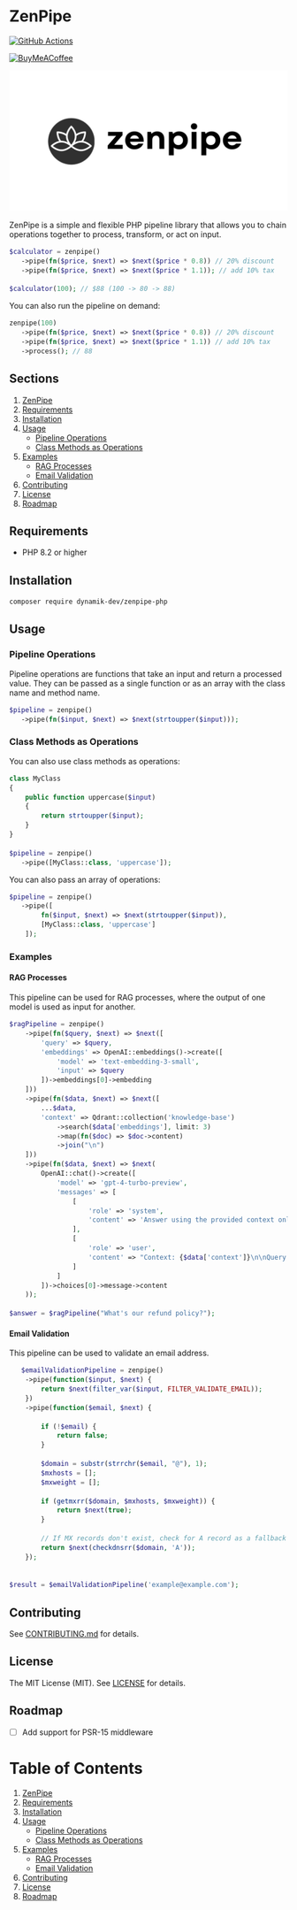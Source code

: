 # ZenPipe
[![GitHub Actions](https://github.com/dynamik-dev/zenpipe-php/actions/workflows/CI.yml/badge.svg)](https://github.com/dynamik-dev/zenpipe-php/actions/workflows/CI.yml) 

[![BuyMeACoffee](https://raw.githubusercontent.com/pachadotdev/buymeacoffee-badges/main/bmc-yellow.svg)](buymeacoffee.com/chrisarter)

![ZenPipe Logo](./zenpipe.png)

ZenPipe is a simple and flexible PHP pipeline library that allows you to chain operations together to process, transform, or act on input.

```php
$calculator = zenpipe()
   ->pipe(fn($price, $next) => $next($price * 0.8)) // 20% discount  
   ->pipe(fn($price, $next) => $next($price * 1.1)); // add 10% tax

$calculator(100); // $88 (100 -> 80 -> 88)
```

You can also run the pipeline on demand:

```php
zenpipe(100)
   ->pipe(fn($price, $next) => $next($price * 0.8)) // 20% discount  
   ->pipe(fn($price, $next) => $next($price * 1.1)) // add 10% tax
   ->process(); // 88
```

## Sections

1. [ZenPipe](#zenpipe)
2. [Requirements](#requirements)
3. [Installation](#installation)
4. [Usage](#usage)
   - [Pipeline Operations](#pipeline-operations)
   - [Class Methods as Operations](#class-methods-as-operations)
5. [Examples](#examples)
   - [RAG Processes](#rag-processes)
   - [Email Validation](#email-validation)
6. [Contributing](#contributing)
7. [License](#license)
8. [Roadmap](#roadmap)

## Requirements

- PHP 8.2 or higher

## Installation

```bash
composer require dynamik-dev/zenpipe-php
```
## Usage
### Pipeline Operations

Pipeline operations are functions that take an input and return a processed value. They can be passed as a single function or as an array with the class name and method name.

```php
$pipeline = zenpipe()
   ->pipe(fn($input, $next) => $next(strtoupper($input)));
```

### Class Methods as Operations

You can also use class methods as operations:

```php
class MyClass
{
    public function uppercase($input)
    {
        return strtoupper($input);
    }
}

$pipeline = zenpipe()
   ->pipe([MyClass::class, 'uppercase']);
```

You can also pass an array of operations:

```php
$pipeline = zenpipe()
   ->pipe([
        fn($input, $next) => $next(strtoupper($input)),
        [MyClass::class, 'uppercase']
    ]);
```

### Examples

#### RAG Processes

This pipeline can be used for RAG processes, where the output of one model is used as input for another.

```php
$ragPipeline = zenpipe()
    ->pipe(fn($query, $next) => $next([
        'query' => $query,
        'embeddings' => OpenAI::embeddings()->create([
            'model' => 'text-embedding-3-small',
            'input' => $query
        ])->embeddings[0]->embedding
    ]))
    ->pipe(fn($data, $next) => $next([
        ...$data,
        'context' => Qdrant::collection('knowledge-base')
            ->search($data['embeddings'], limit: 3)
            ->map(fn($doc) => $doc->content)
            ->join("\n")
    ]))
    ->pipe(fn($data, $next) => $next(
        OpenAI::chat()->create([
            'model' => 'gpt-4-turbo-preview',
            'messages' => [
                [
                    'role' => 'system',
                    'content' => 'Answer using the provided context only.'
                ],
                [
                    'role' => 'user',
                    'content' => "Context: {$data['context']}\n\nQuery: {$data['query']}"
                ]
            ]
        ])->choices[0]->message->content
    ));

$answer = $ragPipeline("What's our refund policy?");
```

#### Email Validation

This pipeline can be used to validate an email address.

```php
   $emailValidationPipeline = zenpipe()
    ->pipe(function($input, $next) {
        return $next(filter_var($input, FILTER_VALIDATE_EMAIL));
    })
    ->pipe(function($email, $next) {

        if (!$email) {
            return false;
        }
        
        $domain = substr(strrchr($email, "@"), 1);
        $mxhosts = [];
        $mxweight = [];
        
        if (getmxrr($domain, $mxhosts, $mxweight)) {
            return $next(true);
        }
        
        // If MX records don't exist, check for A record as a fallback
        return $next(checkdnsrr($domain, 'A'));
    });


$result = $emailValidationPipeline('example@example.com');
``` 

## Contributing

See [CONTRIBUTING.md](CONTRIBUTING.md) for details.

## License

The MIT License (MIT). See [LICENSE](LICENSE) for details.

## Roadmap

- [ ] Add support for PSR-15 middleware

# Table of Contents

1. [ZenPipe](#zenpipe)
2. [Requirements](#requirements)
3. [Installation](#installation)
4. [Usage](#usage)
   - [Pipeline Operations](#pipeline-operations)
   - [Class Methods as Operations](#class-methods-as-operations)
5. [Examples](#examples)
   - [RAG Processes](#rag-processes)
   - [Email Validation](#email-validation)
6. [Contributing](#contributing)
7. [License](#license)
8. [Roadmap](#roadmap)
